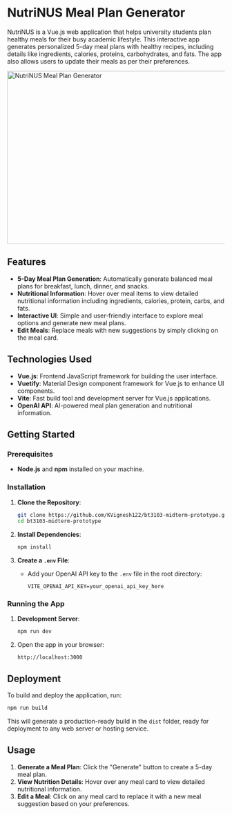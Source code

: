 # NutriNUS Meal Plan Generator

NutriNUS is a Vue.js web application that helps university students plan healthy meals for their busy academic lifestyle. This interactive app generates personalized 5-day meal plans with healthy recipes, including details like ingredients, calories, proteins, carbohydrates, and fats. The app also allows users to update their meals as per their preferences.

<img src="https://github.com/user-attachments/assets/9d27486f-2d7b-499f-8ea7-94bcbe5108b7" alt="NutriNUS Meal Plan Generator" width="600" height="400"/>

## Features
- **5-Day Meal Plan Generation**: Automatically generate balanced meal plans for breakfast, lunch, dinner, and snacks.
- **Nutritional Information**: Hover over meal items to view detailed nutritional information including ingredients, calories, protein, carbs, and fats.
- **Interactive UI**: Simple and user-friendly interface to explore meal options and generate new meal plans.
- **Edit Meals**: Replace meals with new suggestions by simply clicking on the meal card.

## Technologies Used
- **Vue.js**: Frontend JavaScript framework for building the user interface.
- **Vuetify**: Material Design component framework for Vue.js to enhance UI components.
- **Vite**: Fast build tool and development server for Vue.js applications.
- **OpenAI API**: AI-powered meal plan generation and nutritional information.

## Getting Started

### Prerequisites
- **Node.js** and **npm** installed on your machine.

### Installation
1. **Clone the Repository**:
    ```bash
    git clone https://github.com/KVignesh122/bt3103-midterm-prototype.git
    cd bt3103-midterm-prototype
    ```
2. **Install Dependencies**:
    ```bash
    npm install
    ```

3. **Create a `.env` File**:
   - Add your OpenAI API key to the `.env` file in the root directory:
     ```
     VITE_OPENAI_API_KEY=your_openai_api_key_here
     ```

### Running the App
1. **Development Server**:
    ```bash
    npm run dev
    ```
2. Open the app in your browser:
   ```
   http://localhost:3000
   ```

## Deployment
To build and deploy the application, run:
```bash
npm run build
```
This will generate a production-ready build in the `dist` folder, ready for deployment to any web server or hosting service.

## Usage
1. **Generate a Meal Plan**: Click the "Generate" button to create a 5-day meal plan.
2. **View Nutrition Details**: Hover over any meal card to view detailed nutritional information.
3. **Edit a Meal**: Click on any meal card to replace it with a new meal suggestion based on your preferences.
